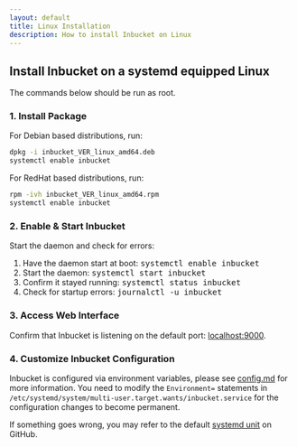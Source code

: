 ```yaml
---
layout: default
title: Linux Installation
description: How to install Inbucket on Linux
---
```


## Install Inbucket on a systemd equipped Linux

The commands below should be run as root.

### 1. Install Package

For Debian based distributions, run:

~~~ sh
dpkg -i inbucket_VER_linux_amd64.deb
systemctl enable inbucket
~~~

For RedHat based distributions, run:

~~~ sh
rpm -ivh inbucket_VER_linux_amd64.rpm
systemctl enable inbucket
~~~

### 2. Enable & Start Inbucket

Start the daemon and check for errors:

1. Have the daemon start at boot: <kbd>systemctl enable inbucket</kbd>
2. Start the daemon: <kbd>systemctl start inbucket</kbd>
3. Confirm it stayed running: <kbd>systemctl status inbucket</kbd>
4. Check for startup errors: <kbd>journalctl -u inbucket</kbd>

### 3. Access Web Interface

Confirm that Inbucket is listening on the default port:
[localhost:9000](http://localhost:9000/).

### 4. Customize Inbucket Configuration

Inbucket is configured via environment variables, please see [config.md] for
more information.  You need to modify the `Environment=` statements in
`/etc/systemd/system/multi-user.target.wants/inbucket.service` for the
configuration changes to become permanent.

If something goes wrong, you may refer to the default [systemd unit] on GitHub.

[config.md]:    https://github.com/jhillyerd/inbucket/blob/master/doc/config.md
[systemd unit]: https://github.com/jhillyerd/inbucket/blob/master/etc/linux/inbucket.service
